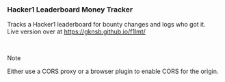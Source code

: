 ### Hacker1 Leaderboard Money Tracker
Tracks a Hacker1 leaderboard for bounty changes and logs who got it.<br />
Live version over at https://gknsb.github.io/f1lmt/

<br />

> [!Note]
> Either use a CORS proxy or a browser plugin to enable CORS for the origin.
